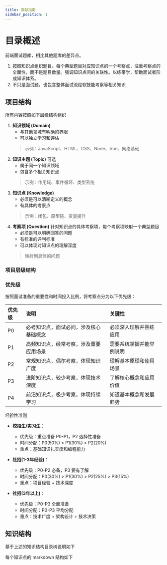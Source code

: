 ```yaml
---
title: 贡献指南
sidebar_position: 1
---
```


# 目录概述

前端面试题库，相比其他题库的差异点。

1. 按照知识点组织题目。每个典型题目对应知识点的一个考察点，注重考察点的全面性，而不是题目数量。强调知识点间的关联性。以练带学，帮助面试者形成知识体系。
2. 不只是面试题，也包含整体面试流程软技能考察等相关知识

## 项目结构

所有内容按照如下层级结构组织

1. **知识领域 (Domain)**
   * 与其他领域有明确的界限
   * 可以独立学习和评估
   > 示例：JavaScript、HTML、CSS、Node、Vue、网络基础
2. **知识主题 (Topic)** 可选
   * 属于同一个知识领域
   * 包含多个相关知识点
   > 示例：作用域、事件循环、类型系统
3. **知识点 (Knowledge)**
   * 必须是可以清晰定义的概念
   * 有具体的考察点
   > 示例：闭包、原型链、变量提升
4. **考察项 (Question)** 针对知识点的具体考察项，每个考察项映射一个典型题目
   * 必须是可以明确回答的问题
   * 有标准的评判标准
   * 可以体现对知识点的理解深度
   > 映射到具体的问题

### 项目层级结构

### 优先级

按照面试准备的重要性和时间投入比例，将考察点分为以下优先级：

| 优先级 | 说明 | 关键性 |
|:--|:--|:--|
| P0 | 必考知识点，面试必问，涉及核心基础概念 | 必须深入理解并熟练应用 |
| P1 | 高频知识点，经常考察，涉及重要应用场景 | 需要系统掌握并能举例说明 |
| P2 | 常规知识点，偶尔考察，体现知识广度 | 理解基本原理和使用场景 |
| P3 | 进阶知识点，较少考察，体现技术深度 | 了解核心概念和应用价值 |
| P4 | 前沿知识点，极少考察，体现持续学习 | 知道基本概念和发展趋势 |

经验性准则

* **校招生/实习生**：
  * 优先级：重点准备 P0-P1，P2 选择性准备
  * 时间分配：P0(50%) > P1(30%) > P2(20%)
  * 重点：基础知识扎实度和编程能力

* **社招(1-3年经验)**：
  * 优先级：P0-P2 必备，P3 要有了解
  * 时间分配：P0(30%) > P1(30%) > P2(25%) > P3(15%)
  * 重点：项目经验 + 技术深度

* **社招(3年以上)**：
  * 优先级：P0-P3 全面准备
  * 时间分配：P0-P3 平均分配
  * 重点：技术广度 + 架构设计 + 技术决策

## 知识结构

基于上述的知识结构目录树说明如下

每个知识点的 markdown 结构如下
